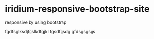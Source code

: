 # iridium-responsive-bootstrap-site
responsive by using bootstrap

fgdfsglksdjfgslkdfgjkl
fgsdfgsdg
gfdsgsgsgs
